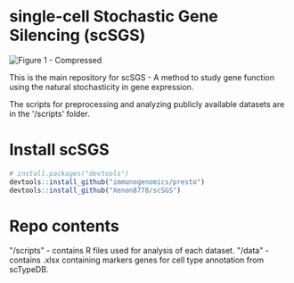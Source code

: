 # single-cell Stochastic Gene Silencing (scSGS)
![Figure 1 - Compressed](https://github.com/Xenon8778/scSGS/assets/61325229/9c629e1e-4b34-456d-a80e-7476622ff6b4)

This is the main repository for scSGS - A method to study gene function using the natural stochasticity in gene expression.

The scripts for preprocessing and analyzing publicly available datasets are in the '/scripts' folder.

# Install scSGS
```R
# install.packages("devtools")
devtools::install_github("immunogenomics/presto")
devtools::install_github("Xenon8778/scSGS")
```
# Repo contents
"/scripts" - contains R files used for analysis of each dataset.
"/data" - contains .xlsx containing markers genes for cell type annotation from scTypeDB.
